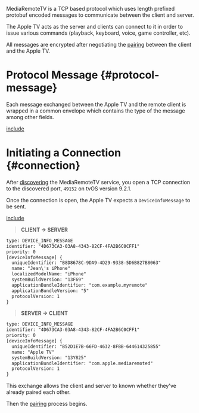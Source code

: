 MediaRemoteTV is a TCP based protocol which uses length prefixed protobuf encoded messages to communicate between the client and server.

The Apple TV acts as the server and clients can connect to it in order to issue various commands (playback, keyboard, voice, game controller, etc).

All messages are encrypted after negotiating the [pairing](../pairing/README.md) between the client and the Apple TV.

# Protocol Message {#protocol-message}

Each message exchanged between the Apple TV and the remote client is wrapped in a common envelope which contains the type of the message among other fields.

[include](../protobuf/ProtocolMessage.proto)

# Initiating a Connection {#connection}

After [discovering](../discovery/README.md) the MediaRemoteTV service, you open a TCP connection to the discovered port, `49152` on tvOS version 9.2.1.

Once the connection is open, the Apple TV expects a `DeviceInfoMessage` to be sent.

[include](../protobuf/DeviceInfoMessage.proto)

> **CLIENT -> SERVER**
```txt
type: DEVICE_INFO_MESSAGE
identifier: "4D673CA3-03A8-4343-82CF-4FA2B6C0CFF1"
priority: 0
[deviceInfoMessage] {
  uniqueIdentifier: "B8D8678C-9DA9-4D29-9338-5D6B827B8063"
  name: "Jean\'s iPhone"
  localizedModelName: "iPhone"
  systemBuildVersion: "13F69"
  applicationBundleIdentifier: "com.example.myremote"
  applicationBundleVersion: "5"
  protocolVersion: 1
}
```

> **SERVER -> CLIENT**
```txt
type: DEVICE_INFO_MESSAGE
identifier: "4D673CA3-03A8-4343-82CF-4FA2B6C0CFF1"
priority: 0
[deviceInfoMessage] {
  uniqueIdentifier: "B52D1E7B-66FD-4632-8FBB-644614325855"
  name: "Apple TV"
  systemBuildVersion: "13Y825"
  applicationBundleIdentifier: "com.apple.mediaremoted"
  protocolVersion: 1
}
```

This exchange allows the client and server to known whether they've already paired each other.

Then the [pairing](../pairing/README.md) process begins.


